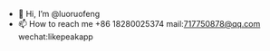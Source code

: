 - 👋 Hi, I’m @luoruofeng
- 📫 How to reach me +86 18280025374 mail:717750878@qq.com  wechat:likepeakapp

<!---
luoruofeng/luoruofeng is a ✨ special ✨ repository because its `README.md` (this file) appears on your GitHub profile.
You can click the Preview link to take a look at your changes.
--->
